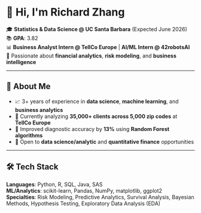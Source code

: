 # 👋 Hi, I'm Richard Zhang

🎓 **Statistics & Data Science @ UC Santa Barbara** (Expected June 2026)  
📚 **GPA**: 3.82  
📊 **Business Analyst Intern @ TellCo Europe** | **AI/ML Intern @ 42robotsAI**  
💼 Passionate about **financial analytics**, **risk modeling**, and **business intelligence**

---

## 🚀 About Me

- 📈 3+ years of experience in **data science**, **machine learning**, and **business analytics**
- 🏢 Currently analyzing **35,000+ clients across 5,000 zip codes** at **TellCo Europe**
- 🤖 Improved diagnostic accuracy by **13%** using **Random Forest algorithms**
- 🎯 Open to **data science/analytic** and **quantitative finance** opportunities

---

## 🛠️ Tech Stack

**Languages**: Python, R, SQL, Java, SAS  
**ML/Analytics**: scikit-learn, Pandas, NumPy, matplotlib, ggplot2  
**Specialties**: Risk Modeling, Predictive Analytics, Survival Analysis, Bayesian Methods, Hypothesis Testing, Exploratory Data Analysis (EDA)

